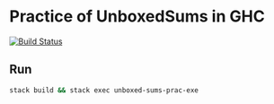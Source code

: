 # Practice of UnboxedSums in GHC
[![Build Status](https://travis-ci.org/nwtgck/unboxed-sums-prac-haskell.svg?branch=master)](https://travis-ci.org/nwtgck/unboxed-sums-prac-haskell)

## Run

```bash
stack build && stack exec unboxed-sums-prac-exe
```